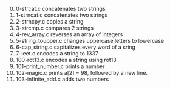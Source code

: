 0. 0-strcat.c concatenates two strings
1. 1-strncat.c concatenates two strings
2. 2-strncpy.c copies a string
3. 3-strcmp.c compares 2 strings
4. 4-rev_array.c reverses an array of integers
5. 5-string_toupper.c changes uppercase letters to lowercase
6. 6-cap_string.c capitalizes every word of a sring
7. 7-leet.c encodes a string to 1337
8. 100-rot13.c encodes a string using rot13
9. 101-print_number.c prints a number
10. 102-magic.c prints a[2] = 98, followed by a new line.
11. 103-infinite_add.c adds two numbers
